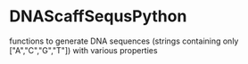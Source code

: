 # DNAScaffSequsPython
functions to generate DNA sequences (strings containing only ["A","C","G","T"]) with various properties
